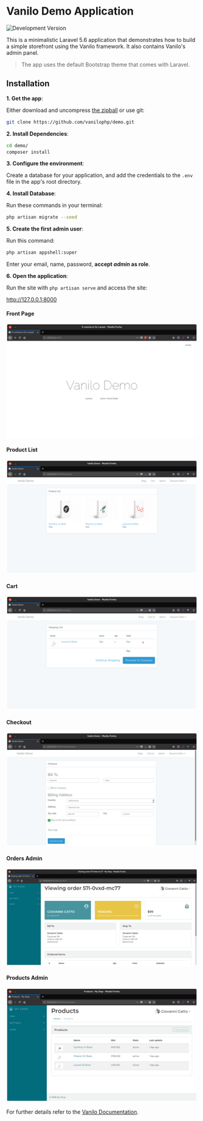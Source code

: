 # Vanilo Demo Application

![Development Version](https://img.shields.io/badge/version-dev--master-green.svg)

This is a minimalistic Laravel 5.6 application that demonstrates how to build a simple storefront
using the Vanilo framework. It also contains Vanilo's admin panel.

> The app uses the default Bootstrap theme that comes with Laravel.

## Installation

**1. Get the app**:

Either download and uncompress [the zipball](https://github.com/vanilophp/demo/archive/master.zip)
or use git:

```bash
git clone https://github.com/vanilophp/demo.git
```

**2. Install Dependencies**:

```bash
cd demo/
composer install
```

**3. Configure the environment**:

Create a database for your application, and add the credentials to the `.env` file in the app's root
directory.

**4. Install Database**:

Run these commands in your terminal:

```bash
php artisan migrate --seed
```
**5. Create the first admin user**:

Run this command:

```bash
php artisan appshell:super
```
Enter your email, name, password, **accept _admin_ as role**.

**6. Open the application**:

Run the site with `php artisan serve` and access the site:

http://127.0.0.1:8000

#### Front Page

![Front Page](docs/ss03_01.png)

#### Product List

![Product list](docs/ss03_02.png)

#### Cart

![Cart](docs/ss03_03.png)

#### Checkout

![Checkout](docs/ss03_04.png)

#### Orders Admin

![Orders Admin](docs/ss03_05.png)

#### Products Admin

![Products Admin](docs/ss03_06.png)

For further details refer to the [Vanilo Documentation](https://vanilo.io/docs/).
